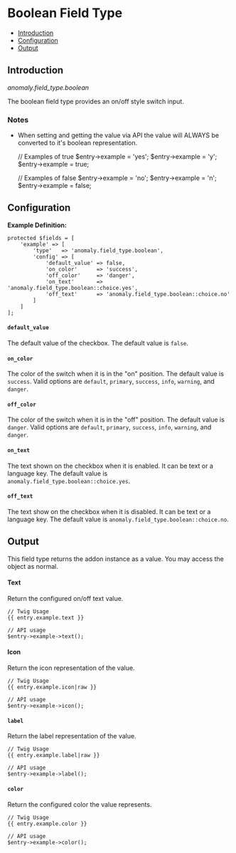 # Boolean Field Type

- [Introduction](#introduction)
- [Configuration](#configuration)
- [Output](#output)


<a name="introduction"></a>
## Introduction

*anomaly.field_type.boolean*

The boolean field type provides an on/off style switch input.

### Notes

- When setting and getting the value via API the value will ALWAYS be converted to it's boolean representation.

    // Examples of true
    $entry->example = 'yes';
    $entry->example = 'y';
    $entry->example = true;
    
    // Examples of false
    $entry->example = 'no';
    $entry->example = 'n';
    $entry->example = false;


<a name="configuration"></a>
## Configuration

**Example Definition:**

    protected $fields = [
        'example' => [
            'type'   => 'anomaly.field_type.boolean',
            'config' => [
                'default_value' => false,
                'on_color'      => 'success',
                'off_color'     => 'danger',
                'on_text'       => 'anomaly.field_type.boolean::choice.yes',
                'off_text'      => 'anomaly.field_type.boolean::choice.no'
            ]
        ]
    ];

#### `default_value`

The default value of the checkbox. The default value is `false`.

#### `on_color`

The color of the switch when it is in the "on" position. The default value is `success`. Valid options are `default`, `primary`, `success`, `info`, `warning`, and `danger`.

#### `off_color`

The color of the switch when it is in the "off" position. The default value is `danger`. Valid options are `default`, `primary`, `success`, `info`, `warning`, and `danger`.

#### `on_text`

The text shown on the checkbox when it is enabled. It can be text or a language key. The default value is `anomaly.field_type.boolean::choice.yes`.

#### `off_text`

The text show on the checkbox when it is disabled. It can be text or a language key. The default value is `anomaly.field_type.boolean::choice.no`.


<a name="output"></a>
## Output

This field type returns the addon instance as a value. You may access the object as normal.

#### Text

Return the configured on/off text value.

    // Twig Usage
    {{ entry.example.text }}
    
    // API usage
    $entry->example->text();

#### Icon

Return the icon representation of the value.

    // Twig Usage
    {{ entry.example.icon|raw }}
    
    // API usage
    $entry->example->icon();

#### `label`

Return the label representation of the value.

    // Twig Usage
    {{ entry.example.label|raw }}
    
    // API usage
    $entry->example->label();

#### `color`

Return the configured color the value represents.

    // Twig Usage
    {{ entry.example.color }}
    
    // API usage
    $entry->example->color();
